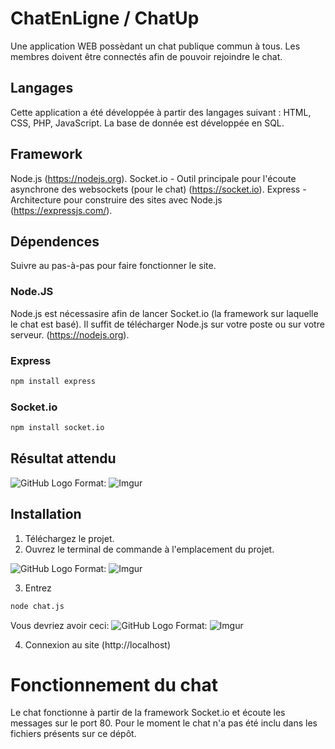 # ChatEnLigne / ChatUp
Une application WEB possèdant un chat publique commun à tous. Les membres doivent être connectés afin de pouvoir rejoindre le chat.

## Langages 
Cette application a été développée à partir des langages suivant : HTML, CSS, PHP, JavaScript.
La base de donnée est développée en SQL.

## Framework
Node.js (https://nodejs.org).
Socket.io - Outil principale pour l'écoute asynchrone des websockets (pour le chat) (https://socket.io).
Express - Architecture pour construire des sites avec Node.js (https://expressjs.com/).

## Dépendences
Suivre au pas-à-pas pour faire fonctionner le site. 

### Node.JS
Node.js est nécessasire afin de lancer Socket.io (la framework sur laquelle le chat est basé).
Il suffit de télécharger Node.js sur votre poste ou sur votre serveur. (https://nodejs.org).

### Express
```sh
npm install express
```
### Socket.io
```sh
npm install socket.io
```
## Résultat attendu 

![GitHub Logo](https://i.imgur.com/Ck6KkSt.png)
Format: ![Imgur](url)


## Installation

1. Téléchargez le projet.
2. Ouvrez le terminal de commande à l'emplacement du projet. 

![GitHub Logo](https://i.imgur.com/8MAdNJC.png)
Format: ![Imgur](url)

3. Entrez 

```sh
node chat.js
```
Vous devriez avoir ceci:
![GitHub Logo](https://i.imgur.com/L7ZBYq3.png)
Format: ![Imgur](url)

4. Connexion au site (http://localhost)

# Fonctionnement du chat
Le chat fonctionne à partir de la framework Socket.io et écoute les messages sur le port 80.
Pour le moment le chat n'a pas été inclu dans les fichiers présents sur ce dépôt.
